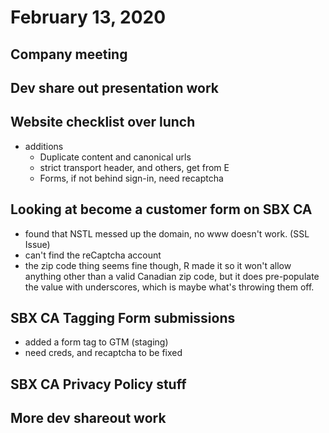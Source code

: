 # February 13, 2020

## Company meeting

## Dev share out presentation work

## Website checklist over lunch
- additions
  - Duplicate content and canonical urls
  - strict transport header, and others, get from E
  - Forms, if not behind sign-in, need recaptcha

## Looking at become a customer form on SBX CA
- found that NSTL messed up the domain, no www doesn't work. (SSL Issue)
- can't find the reCaptcha account
- the zip code thing seems fine though, R made it so it won't allow anything other than a valid Canadian zip code, but it does pre-populate the value with underscores, which is maybe what's throwing them off. 

## SBX CA Tagging Form submissions
- added a form tag to GTM (staging)
- need creds, and recaptcha to be fixed

## SBX CA Privacy Policy stuff

## More dev shareout work